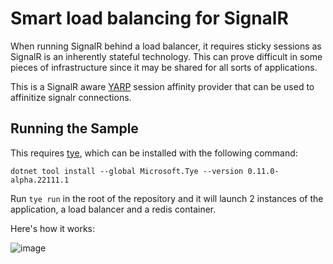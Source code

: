 # Smart load balancing for SignalR

When running SignalR behind a load balancer, it requires sticky sessions as SignalR is an inherently stateful technology. This can prove difficult in some pieces of infrastructure since it may be shared for all sorts of applications. 

This is a SignalR aware [YARP](https://github.com/microsoft/reverse-proxy/) session affinity provider that can be used to affinitize signalr
connections. 

## Running the Sample

This requires [tye](https://github.com/dotnet/tye), which can be installed with the following command:

```
dotnet tool install --global Microsoft.Tye --version 0.11.0-alpha.22111.1
```

Run `tye run` in the root of the repository and it will launch 2 instances of the application, a load balancer
and a redis container.

Here's how it works:

![image](https://user-images.githubusercontent.com/95136/218275323-0c8f496e-976d-436e-b5ec-5f4bfe26500e.png)
